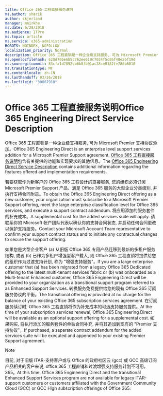 ```yaml
---
title: Office 365 工程直接服务说明
ms.author: sharik
author: skjerland
manager: mnirkhe
ms.date: 6/28/2018
ms.audience: ITPro
ms.topic: article
ms.service: o365-administration
ROBOTS: NOINDEX, NOFOLLOW
localization_priority: Normal
description: Office 365 工程直销是一种企业级支持服务, 可为 Microsoft Premier 支持协议添加。 Office 365 工程直接服务说明包含有关提供的功能和实现要求的其他信息。
ms.openlocfilehash: 628d705e6b5c762ee619c7034f5c86f48e26f19d
ms.sourcegitcommit: 83cfa1d7892cb6b8fb91ac28ce0182fe786b6810
ms.translationtype: MT
ms.contentlocale: zh-CN
ms.lasthandoff: 03/26/2019
ms.locfileid: "30867918"
---
```

# <a name="office-365-engineering-direct-service-description"></a><span data-ttu-id="1d333-104">Office 365 工程直接服务说明</span><span class="sxs-lookup"><span data-stu-id="1d333-104">Office 365 Engineering Direct Service Description</span></span>

<span data-ttu-id="1d333-105">Office 365 工程直销是一种企业级支持服务, 可为 Microsoft Premier 支持协议添加。</span><span class="sxs-lookup"><span data-stu-id="1d333-105">Office 365 Engineering Direct is an enterprise level support services addition for a Microsoft Premier Support agreement.</span></span> <span data-ttu-id="1d333-106">[Office 365 工程直接服务说明](https://github.com/MicrosoftDocs/OfficeDocs-O365ServiceDescriptions/blob/master/Office%20365%20Engineering%20Direct%20-%20Svc%20Desc%20(25mar2019).pdf)包含有关提供的功能和实现要求的其他信息。</span><span class="sxs-lookup"><span data-stu-id="1d333-106">The [Office 365 Engineering Direct Service Description](https://github.com/MicrosoftDocs/OfficeDocs-O365ServiceDescriptions/blob/master/Office%20365%20Engineering%20Direct%20-%20Svc%20Desc%20(25mar2019).pdf) contains additional information regarding the features offered and implementation requirements.</span></span>

<span data-ttu-id="1d333-107">若要获取作为新客户的 Office 365 工程设计的直接服务, 您的组织必须订阅 Microsoft Premier Support 产品、满足 Office 365 服务的大型企业分类级别, 并执行支持合同附录。</span><span class="sxs-lookup"><span data-stu-id="1d333-107">To obtain the Office 365 Engineering Direct offering as a new customer, your organization must subscribe to a Microsoft Premier Support offering, meet the large enterprise classification level for Office 365 services, and execute a support contract addendum.</span></span> <span data-ttu-id="1d333-108">将应用添加的服务套件的补充成本。</span><span class="sxs-lookup"><span data-stu-id="1d333-108">A supplemental cost for the added services suite will apply.</span></span> <span data-ttu-id="1d333-109">请联系你的 Microsoft 帐户团队代表以确认你的支持合同状态, 并启动任何合同更改以保护支持服务。</span><span class="sxs-lookup"><span data-stu-id="1d333-109">Contact your Microsoft Account Team representative to confirm your support contract status and to initiate any contractual changes to secure the support offering.</span></span> 

<span data-ttu-id="1d333-110">如果您是大型企业客户 (a) 从旧版 Office 365 专用产品迁移到最新的多租户服务结构, 或者 (b) 已作为多租户增强型客户载入, 则 Office 365 工程直销将提供给您的组织作为过渡支持计划, 称为 "增强支持服务"。</span><span class="sxs-lookup"><span data-stu-id="1d333-110">If you are a large enterprise customer that (a) has been migrated from a legacy Office 365 Dedicated offering to the latest multi-tenant services fabric or (b) was onboarded as a Multi-tenant Enhanced customer, Office 365 Engineering Direct will be provided to your organization as a transitional support program referred to as Enhanced Support Services.</span></span> <span data-ttu-id="1d333-111">转换服务免费提供给您的现有 Office 365 订阅服务协议的平衡。</span><span class="sxs-lookup"><span data-stu-id="1d333-111">The transitional offering is provided at no charge for the balance of your existing Office 365 subscription services agreement.</span></span> <span data-ttu-id="1d333-112">在订阅服务续订时, Office 365 工程直销将作为补充成本的可选支持服务提供。</span><span class="sxs-lookup"><span data-stu-id="1d333-112">At the time of your subscription services renewal, Office 365 Engineering Direct will be available as an optional support offering for a supplemental cost.</span></span> <span data-ttu-id="1d333-113">如果购买, 将执行添加的服务套件的单独合同补充, 并将其追加到现有的 "Premier 支持协议"。</span><span class="sxs-lookup"><span data-stu-id="1d333-113">If purchased, a separate contract addendum for the added services suite will be executed and appended to your existing Premier Support agreement.</span></span>

> [!NOTE]
> <span data-ttu-id="1d333-114">目前, 对于旧版 ITAR-支持客户或与 Office 的政府社区云 (gcc) 或 GCC 高级订阅产品相关的客户来说, office 365 工程直销和过渡增强支持服务计划不可用。365。</span><span class="sxs-lookup"><span data-stu-id="1d333-114">At this time, Office 365 Engineering Direct and the transitional Enhanced Support Services program are not available for legacy ITAR-support customers or customers affiliated with the Government Community Cloud (GCC) or GCC High subscription offerings of Office 365.</span></span>
